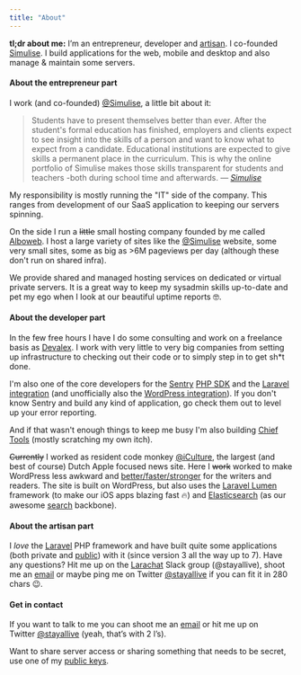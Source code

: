 ```yaml
---
title: "About"
---
```


**tl;dr about me:** I’m an entrepreneur, developer and [artisan](http://laravel.com). I co-founded [Simulise](https://www.simulise.com/en). I build applications for the web, mobile and desktop and also manage & maintain some servers.

#### About the entrepreneur part

I work (and co-founded) [@Simulise](https://www.simulise.com/en "Simulise"), a little bit about it:

> Students have to present themselves better than ever. After the student's formal education has finished, employers and clients expect to see insight into the skills of a person and want to know what to expect from a candidate. Educational institutions are expected to give skills a permanent place in the curriculum. This is why the online portfolio of Simulise makes those skills transparent for students and teachers -both during school time and afterwards. *— [Simulise](https://www.simulise.com/en)*

My responsibility is mostly running the "IT" side of the company. This ranges from development of our SaaS application to keeping our servers spinning.

On the side I run a ~~little~~ small hosting company founded by me called [Alboweb](https://www.alboweb.nl). I host a large variety of sites like the [@Simulise](https://www.simulise.com/en "Simulise") website, some very small sites, some as big as >6M pageviews per day (although these don't run on shared infra).
 
We provide shared and managed hosting services on dedicated or virtual private servers. It is a great way to keep my sysadmin skills up-to-date and pet my ego when I look at our beautiful uptime reports 🤓.

#### About the developer part

In the few free hours I have I do some consulting and work on a freelance basis as [Devalex](https://devalex.nl/). I work with very little to very big companies from setting up infrastructure to checking out their code or to simply step in to get sh*t done.

I'm also one of the core developers for the [Sentry](https://sentry.io) [PHP SDK](https://github.com/getsentry/sentry-php) and the [Laravel integration](https://github.com/getsentry/sentry-php) (and unofficially also the [WordPress integration](https://github.com/stayallive/wp-sentry)). If you don't know Sentry and build any kind of application, go check them out to level up your error reporting.

And if that wasn't enough things to keep me busy I'm also building [Chief Tools](https://chief.app/) (mostly scratching my own itch).

~~<del datetime="2016-01-26T18:30:00+00:00">Currently</del>~~ I worked as resident code monkey [@iCulture](http://iculture.nl), the largest (and best of course) Dutch Apple focused news site. Here I ~~work~~ worked to make WordPress less awkward and [better/faster/stronger](https://www.youtube.com/watch?v=gAjR4_CbPpQ) for the writers and readers. The site is built on WordPress, but also uses the [Laravel Lumen](http://lumen.laravel.com) framework (to make our iOS apps blazing fast 🔥) and [Elasticsearch](https://www.elastic.co/) (as our awesome [search](http://www.iculture.nl/?s=nieuwe%20zoekfunctie) backbone).

#### About the artisan part

I _love_ the [Laravel](http://laravel.com) PHP framework and have built quite some applications (both private and [public](https://alex.bouma.dev/tag/projects/)) with it (since version 3 all the way up to 7). Have any questions? Hit me up on the [Larachat](https://larachat.co/) Slack group (@stayallive), shoot me an [email](mailto:alex+laravel@bouma.dev) or maybe ping me on Twitter [@stayallive](https://twitter.com/stayallive "Twitter - Stayallive") if you can fit it in 280 chars 😉.

#### Get in contact

If you want to talk to me you can shoot me an [email](mailto:alex@bouma.dev) or hit me up on Twitter [@stayallive](https://twitter.com/stayallive "Twitter - Stayallive") (yeah, that’s with 2 l’s).

Want to share server access or sharing something that needs to be secret, use one of my [public keys](/public-key).
